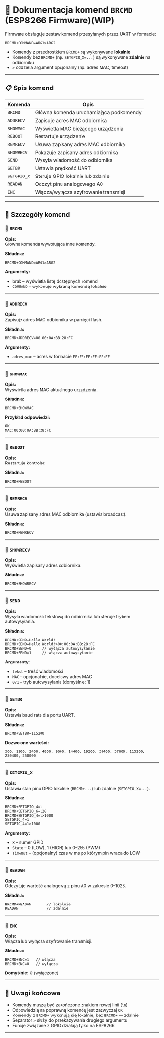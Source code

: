 # 📡 Dokumentacja komend `BRCMD` (ESP8266 Firmware)(WIP)

Firmware obsługuje zestaw komend przesyłanych przez UART w formacie:

```
BRCMD+COMMAND=ARG1>ARG2
```

- Komendy z przedrostkiem `BRCMD+` są wykonywane **lokalnie**
- Komendy bez `BRCMD+` (np. `SETGPIO_X=...`) są wykonywane **zdalnie** na odbiorniku
- `>` oddziela argument opcjonalny (np. adres MAC, timeout)

---

## 📋 Spis komend

| Komenda            | Opis                                       |
|--------------------|--------------------------------------------|
| `BRCMD`            | Główna komenda uruchamiająca podkomendy    |
| `ADDRECV`          | Zapisuje adres MAC odbiornika              |
| `SHOWMAC`          | Wyświetla MAC bieżącego urządzenia         |
| `REBOOT`           | Restartuje urządzenie                      |
| `REMRECV`          | Usuwa zapisany adres MAC odbiornika        |
| `SHOWRECV`         | Pokazuje zapisany adres odbiornika         |
| `SEND`             | Wysyła wiadomość do odbiornika             |
| `SETBR`            | Ustawia prędkość UART                      |
| `SETGPIO_X`        | Steruje GPIO lokalnie lub zdalnie          |
| `READAN`           | Odczyt pinu analogowego A0                 |
| `ENC`              | Włącza/wyłącza szyfrowanie transmisji      |

---

## 🧩 Szczegóły komend

### 🔹 `BRCMD`

**Opis:**  
Główna komenda wywołująca inne komendy.

**Składnia:**
```
BRCMD+COMMAND=ARG1>ARG2
```

**Argumenty:**
- brak – wyświetla listę dostępnych komend
- `COMMAND` – wykonuje wybraną komendę lokalnie

---

### 🔹 `ADDRECV`

**Opis:**  
Zapisuje adres MAC odbiornika w pamięci flash.

**Składnia:**
```
BRCMD+ADDRECV=00:00:0A:BB:28:FC
```

**Argumenty:**
- `adres_mac` – adres w formacie `FF:FF:FF:FF:FF:FF`

---

### 🔹 `SHOWMAC`

**Opis:**  
Wyświetla adres MAC aktualnego urządzenia.

**Składnia:**
```
BRCMD+SHOWMAC
```

**Przykład odpowiedzi:**
```
OK
MAC:00:00:0A:BB:28:FC
```

---

### 🔹 `REBOOT`

**Opis:**  
Restartuje kontroler.

**Składnia:**
```
BRCMD+REBOOT
```

---

### 🔹 `REMRECV`

**Opis:**  
Usuwa zapisany adres MAC odbiornika (ustawia broadcast).

**Składnia:**
```
BRCMD+REMRECV
```

---

### 🔹 `SHOWRECV`

**Opis:**  
Wyświetla zapisany adres odbiornika.

**Składnia:**
```
BRCMD+SHOWRECV
```

---

### 🔹 `SEND`

**Opis:**  
Wysyła wiadomość tekstową do odbiornika lub steruje trybem autowysyłania.

**Składnia:**
```
BRCMD+SEND=Hello World!
BRCMD+SEND=Hello World!>00:00:0A:BB:28:FC
BRCMD+SEND=0     // wyłącza autowysyłanie
BRCMD+SEND=1     // włącza autowysyłanie
```

**Argumenty:**
- `tekst` – treść wiadomości
- `MAC` – opcjonalnie, docelowy adres MAC
- `0/1` – tryb autowysyłania (domyślnie: 1)

---

### 🔹 `SETBR`

**Opis:**  
Ustawia baud rate dla portu UART.

**Składnia:**
```
BRCMD+SETBR=115200
```

**Dozwolone wartości:**
```
300, 1200, 2400, 4800, 9600, 14400, 19200, 38400, 57600, 115200, 230400, 250000
```

---

### 🔹 `SETGPIO_X`

**Opis:**  
Ustawia stan pinu GPIO lokalnie (`BRCMD+...`) lub zdalnie (`SETGPIO_X=...`).

**Składnia:**
```
BRCMD+SETGPIO_4=1
BRCMD+SETGPIO_6=128
BRCMD+SETGPIO_4=1>1000
SETGPIO_4=1
SETGPIO_4=1>1000
```

**Argumenty:**
- `X` – numer GPIO
- `State` – 0 (LOW), 1 (HIGH) lub 0–255 (PWM)
- `TimeOut` – (opcjonalny) czas w ms po którym pin wraca do LOW

---

### 🔹 `READAN`

**Opis:**  
Odczytuje wartość analogową z pinu A0 w zakresie 0–1023.

**Składnia:**
```
BRCMD+READAN       // lokalnie
READAN             // zdalnie
```

---

### 🔹 `ENC`

**Opis:**  
Włącza lub wyłącza szyfrowanie transmisji.

**Składnia:**
```
BRCMD+ENC=1   // włącza
BRCMD+ENC=0   // wyłącza
```

**Domyślnie:** 0 (wyłączone)

---

## 📌 Uwagi końcowe

- Komendy muszą być zakończone znakiem nowej linii (`\n`)
- Odpowiedzią na poprawną komendę jest zazwyczaj `OK`
- Komendy z `BRCMD+` wykonują się lokalnie, bez `BRCMD+` — zdalnie
- Separator `>` służy do przekazywania drugiego argumentu
- Funcje związane z GPIO działają tylko na ESP8266

---